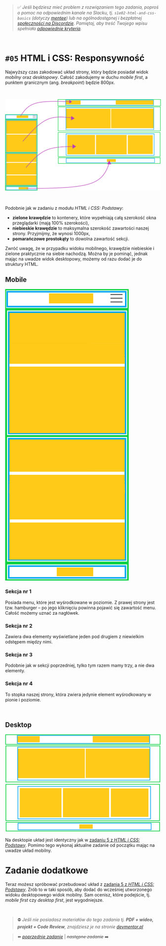 > :white_check_mark: *Jeśli będziesz mieć problem z rozwiązaniem tego zadania, poproś o pomoc na odpowiednim kanale na Slacku, tj. `s1e02-html-and-css-basics` (dotyczy [mentee](https://devmentor.pl/mentoring-javascript/)) lub na ogólnodostępnej i bezpłatnej [społeczności na Discordzie](https://devmentor.pl/discord). Pamiętaj, aby treść Twojego wpisu spełniała [odpowiednie kryteria](https://devmentor.pl/jak-prosic-o-pomoc/).*

&nbsp;

# `#05` HTML i CSS: Responsywność

Najwyższy czas zakodować układ strony, który będzie posiadał widok *mobilny* oraz *desktopowy*. 
Całość zakodujemy w duchu *mobile first*, a punktem granicznym (ang. *breakpoint*) będzie 800px. 

&nbsp;

![](./transform.png)


&nbsp;

Podobnie jak w zadaniu z modułu *HTML i CSS: Podstawy*:

* **zielone krawędzie** to kontenery, które wypełniają całą szerokość okna przeglądarki (mają 100% szerokości),
* **niebieskie krawędzie** to maksymalna szerokość zawartości naszej strony. Przyjmijmy, że wynosi 1000px,
* **pomarańczowe prostokąty** to dowolna zawartość sekcji.

Zwróć uwagę, że w przypadku widoku mobilnego, krawędzie niebieskie i zielone praktycznie na siebie nachodzą. Można by je pominąć, jednak mając na uwadze widok desktopowy, możemy od razu dodać je do struktury HTML.

## Mobile

![](./mobile.png)

### Sekcja nr 1

Posiada menu, które jest wyśrodkowane w poziomie. Z prawej strony jest tzw. hamburger – po jego kliknięciu powinna pojawić się zawartość menu. Całość możemy uznać za nagłówek.

### Sekcja nr 2

Zawiera dwa elementy wyświetlane jeden pod drugiem z niewielkim odstępem między nimi.

### Sekcja nr 3

Podobnie jak w sekcji poprzedniej, tylko tym razem mamy trzy, a nie dwa elementy.

### Sekcja nr 4

To stopka naszej strony, która zwiera jedynie element wyśrodkowany w pionie i poziomie.

&nbsp;

## Desktop

![](./desktop.png)

Na desktopie układ jest identyczny jak w [zadaniu 5 z *HTML i CSS: Podstawy*](https://github.com/devmentor-pl/practice-html-and-css-basics/tree/master/05). Pomimo tego wykonaj aktualne zadanie od początku mając na uwadze układ mobilny.

# Zadanie dodatkowe

Teraz możesz spróbować przebudować układ z [zadania 5 z *HTML i CSS: Podstawy*](https://github.com/devmentor-pl/practice-html-and-css-basics/tree/master/05). Zrób to w taki sposób, aby dodać do wcześniej utworzonego widoku desktopowego widok mobilny. Sam ocenisz, które podejście, tj. *mobile first* czy *desktop first*, jest wygodniejsze.


&nbsp;
> :no_entry: *Jeśli nie posiadasz materiałów do tego zadania tj. **PDF + wideo, projekt + Code Review**, znajdziesz je na stronie [devmentor.pl](https://devmentor.pl/workshop-html-and-css-rwd/)*

> :arrow_left: [*poprzednie zadanie*](./../04) | ~~*następne zadanie*~~ :arrow_right:

